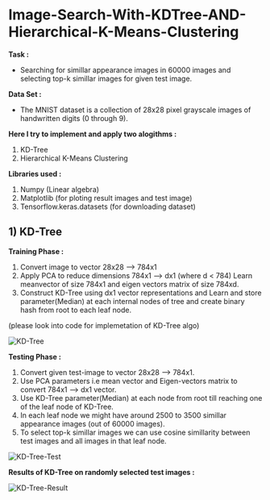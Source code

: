 # Image-Search-With-KDTree-AND-Hierarchical-K-Means-Clustering
__Task :__
* Searching for simillar appearance images in 60000 images and selecting top-k simillar images for given test image.
  
__Data Set :__
* The MNIST dataset is a collection of 28x28 pixel grayscale images of handwritten digits (0 through 9).

__Here I try to implement and apply two alogithms :__
1. KD-Tree
2. Hierarchical K-Means Clustering
   
__Libraries used :__
1. Numpy (Linear algebra)
2. Matplotlib (for ploting result images and test image)
3. Tensorflow.keras.datasets (for downloading dataset)

## 1) KD-Tree 
__Training Phase :__
1. Convert image to vector 28x28 --> 784x1
2. Apply PCA to reduce dimensions 784x1 --> dx1 (where d < 784) Learn meanvector of size 784x1 and eigen vectors matrix of size 784xd.
3. Construct KD-Tree using dx1 vector representations and Learn and store parameter(Median) at each internal nodes of tree and create binary hash from root to each leaf node.

(please look into code for implemetation of KD-Tree algo)

![KD-Tree](https://github.com/GuruSajjan/Image-Search-With-KDTree-AND-Hierarchical-K-Means-Clustering/assets/49277337/4bb3fa7f-6e25-47ba-aea0-6aecfb07a0df)

__Testing Phase :__
1. Convert given test-image to vector 28x28 --> 784x1.
2. Use PCA parameters i.e mean vector and Eigen-vectors matrix to convert 784x1 --> dx1 vector.
3. Use KD-Tree parameter(Median) at each node from root till reaching one of the leaf node of KD-Tree.
4. In each leaf node we might have around 2500 to 3500 simillar appearance images (out of 60000 images).
5. To select top-k simillar images we can use cosine simillarity between test images and all images in that leaf node. 

![KD-Tree-Test](https://github.com/GuruSajjan/Image-Search-With-KDTree-AND-Hierarchical-K-Means-Clustering/assets/49277337/c845cbf3-f049-48cc-9a1b-bf3bffa29590)

__Results of KD-Tree on randomly selected test images :__

![KD-Tree-Result](https://github.com/GuruSajjan/Image-Search-With-KDTree-AND-Hierarchical-K-Means-Clustering/assets/49277337/52ca23a7-d3d3-4fd1-ad89-0b84ed62b650)

